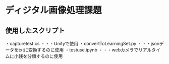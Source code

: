 # ディジタル画像処理課題
## 使用したスクリプト
・capturetest.cs ・・・Unityで使用
・convertToLearningSet.py ・・・jsonデータをtxtに変換するのに使用
・testuse.ipynb ・・・webカメラでリアルタイムに小銭を分類するのに使用
